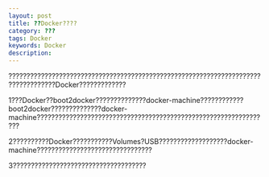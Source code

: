 ```yaml
---
layout: post
title: ??Docker????
category: ???
tags: Docker
keywords: Docker
description: 
---
```


???????????????????????????????????????????????????????????????????????????????????Docker?????????????

1???Docker??boot2docker??????????????docker-machine????????????boot2docker??????????????docker-machine?????????????????????????????????????????????????????????????????

2??????????Docker???????????Volumes?USB???????????????????docker-machine????????????????????????????????

3?????????????????????????????????????

